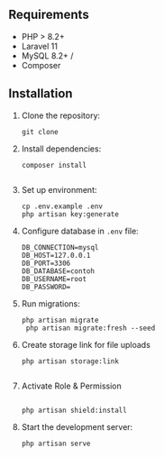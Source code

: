 


## Requirements

- PHP > 8.2+
- Laravel 11
- MySQL 8.2+ / 
- Composer



## Installation

1. Clone the repository:
   ```
   git clone 
   ```

2. Install dependencies:
   ```
   composer install
 
   ```

3. Set up environment:
   ```
   cp .env.example .env
   php artisan key:generate
   ```

4. Configure database in `.env` file:
   ```
   DB_CONNECTION=mysql
   DB_HOST=127.0.0.1
   DB_PORT=3306
   DB_DATABASE=contoh
   DB_USERNAME=root
   DB_PASSWORD=
   ```

5. Run migrations:
   ```
   php artisan migrate
    php artisan migrate:fresh --seed
   ```

6. Create storage link for file uploads
   ```
   php artisan storage:link
   ```

   ```
7. Activate Role & Permission
   ```
   
   php artisan shield:install

   ```

8. Start the development server:
   ```
   php artisan serve
   ```